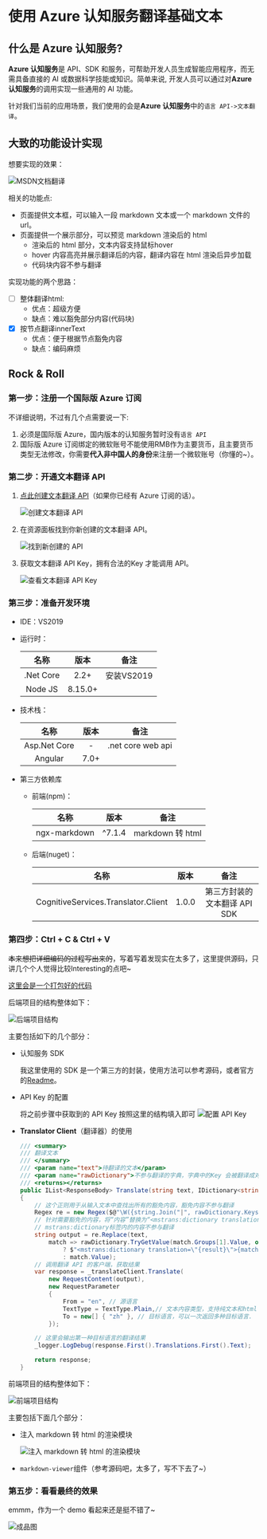 # 使用 Azure 认知服务翻译基础文本

## 什么是 **Azure 认知服务**?

**Azure 认知服务**是 API、SDK 和服务，可帮助开发人员生成智能应用程序，而无需具备直接的 AI 或数据科学技能或知识。简单来说, 开发人员可以通过对**Azure 认知服务**的调用实现一些通用的 AI 功能。

针对我们当前的应用场景，我们使用的会是**Azure 认知服务**中的`语言 API->文本翻译`。

## 大致的功能设计实现

想要实现的效果：

![MSDN文档翻译](2019-03-19-17-47-50.png)

相关的功能点:

- 页面提供文本框，可以输入一段 markdown 文本或一个 markdown 文件的 url。
- 页面提供一个展示部分，可以预览 markdown 渲染后的 html
  - 渲染后的 html 部分，文本内容支持鼠标hover
  - hover 内容高亮并展示翻译后的内容，翻译内容在 html 渲染后异步加载
  - 代码块内容不参与翻译

实现功能的两个思路：

- [ ] 整体翻译html:
  - 优点：超级方便
  - 缺点：难以豁免部分内容(代码块)
- [x] 按节点翻译innerText
  - 优点：便于根据节点豁免内容
  - 缺点：编码麻烦

## Rock & Roll

### 第一步：注册一个国际版 Azure 订阅

不详细说明，不过有几个点需要说一下:

1. 必须是国际版 Azure，国内版本的认知服务暂时没有`语言 API`
2. 国际版 Azure 订阅绑定的微软账号不能使用RMB作为主要货币，且主要货币类型无法修改，你需要**代入非中国人的身份**来注册一个微软账号（你懂的~）。

### 第二步：开通文本翻译 API

1. [点此创建文本翻译 API](https://portal.azure.com/#create/Microsoft.CognitiveServicesTextTranslation)（如果你已经有 Azure 订阅的话）。

    ![创建文本翻译 API](2019-03-19-17-49-17.png)

1. 在资源面板找到你新创建的文本翻译 API。

    ![找到新创建的 API](2019-03-19-17-53-49.png)

2. 获取文本翻译 API Key，拥有合法的Key 才能调用 API。

    ![查看文本翻译 API Key](2019-03-19-17-54-34.png)

### 第三步：准备开发环境

- IDE：VS2019
- 运行时：
  
    |   名称    |  版本   |    备注    |
    | :-------: | :-----: | :--------: |
    | .Net Core |  2.2+   | 安装VS2019 |
    |  Node JS  | 8.15.0+ |            |

- 技术栈：

    |     名称     | 版本  |       备注        |
    | :----------: | :---: | :---------------: |
    | Asp.Net Core |   -   | .net core web api |
    |   Angular    | 7.0+  |                   |

- 第三方依赖库
  - 前端(npm)：
  
    |     名称     |  版本  |       备注       |
    | :----------: | :----: | :--------------: |
    | ngx-markdown | ^7.1.4 | markdown 转 html |

  - 后端(nuget)：
  
    |                名称                 | 版本  |             备注             |
    | :---------------------------------: | :---: | :--------------------------: |
    | CognitiveServices.Translator.Client | 1.0.0 | 第三方封装的文本翻译 API SDK |

### 第四步：Ctrl + C & Ctrl + V

~~本来想把详细编码的过程写出来的~~，写着写着发现实在太多了，这里提供源码，只讲几个个人觉得比较Interesting的点吧~

[这里会是一个打包好的代码](https://link)

后端项目的结构整体如下：

![后端项目结构](2019-03-19-17-55-39.png)

主要包括如下的几个部分：

- 认知服务 SDK

   我这里使用的 SDK 是一个第三方的封装，使用方法可以参考源码，或者官方的[Readme]([https://link](https://github.com/Nordes/CognitiveServices.Translator.Client))。

- API Key 的配置

   将之前步骤中获取到的 API Key 按照这里的结构填入即可
   ![配置 API Key](2019-03-19-18-03-12.png)

- **Translator Client**（翻译器）的使用

    ```c#
    /// <summary>
    /// 翻译文本
    /// </summary>
    /// <param name="text">待翻译的文本</param>
    /// <param name="rawDictionary">不参与翻译的字典，字典中的Key 会被翻译成对应的 Value</param>
    /// <returns></returns>
    public IList<ResponseBody> Translate(string text, IDictionary<string, string> rawDictionary)
    {
        // 这个正则用于从输入文本中查找出所有的豁免内容，豁免内容不参与翻译
        Regex re = new Regex($@"\W({string.Join("|", rawDictionary.Keys)})\W", RegexOptions.Compiled);
        // 针对需要豁免的内容，将“内容”替换为“<mstrans:dictionary translation="期望结果">内容</mstrans:dictionary>”
        // mstrans:dictionary标签内的内容不参与翻译
        string output = re.Replace(text, 
            match => rawDictionary.TryGetValue(match.Groups[1].Value, out var result) 
                ? $"<mstrans:dictionary translation=\"{result}\">{match.Value}</mstrans:dictionary>" 
                : match.Value);
        // 调用翻译 API 的客户端，获取结果
        var response = _translateClient.Translate(
            new RequestContent(output),
            new RequestParameter
            {
                From = "en", // 源语言
                TextType = TextType.Plain,// 文本内容类型，支持纯文本和html
                To = new[] { "zh" }, // 目标语言，可以一次返回多种目标语言.
            });

        // 这里会输出第一种目标语言的翻译结果
        _logger.LogDebug(response.First().Translations.First().Text);

        return response;
    }
    ```

前端项目的结构整体如下：

![前端项目结构](2019-03-19-17-56-14.png)

主要包括下面几个部分：

- 注入 markdown 转 html 的渲染模块

    ![注入 markdown 转 html 的渲染模块](2019-03-19-18-14-28.png)

- `markdown-viewer`组件（参考源码吧，太多了，写不下去了~）


### 第五步：看看最终的效果

emmm，作为一个 demo 看起来还是挺不错了~

![成品图](show.gif)